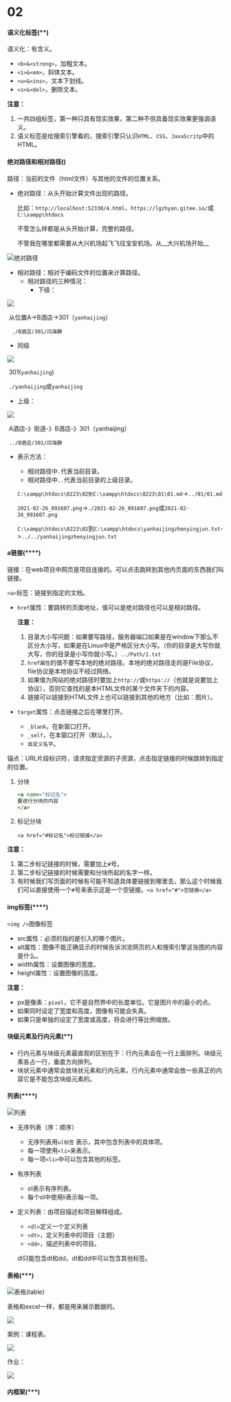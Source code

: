 # 02

#### 语义化标签(**)

语义化：有含义。

* `<b>&<strong>`，加粗文本。
* `<i>&<em>`，斜体文本。
* `<u>&<ins>`，文本下划线。
* `<s>&<del>`，删除文本。

__注意：__

1. 一共四组标签，第一种只具有现实效果，第二种不但具备现实效果更强调语义。
2. 语义标签是给搜索引擎看的，搜索引擎只认识`HTML`、`CSS`、`JavaScritp`中的HTML。

#### 绝对路径和相对路径()

路径：当前的文件（html文件）与其他的文件的位置关系。

* 绝对路径：从头开始计算文件出现的路径。

  比如：`http://localhost:52330/4.html`、`https://lgzhyan.gitee.io/`或`C:\xampp\htdocs`

  不管怎么样都是从头开始计算，完整的路径。

  不管我在哪里都需要从大兴机场起飞飞往宝安机场。从__大兴机场开始__



![绝对路径](_v_images/20210216094837243_21665.png)												

* 相对路径：相对于编码文件的位置来计算路径。
  * 相对路径的三种情况：
    * 下级：



![](_v_images/20210216094859197_15275.png)

​		从位置A->B酒店->301（`yanhaijing`）

​           ` ./B酒店/301/闫海静`

* 同级



![](_v_images/20210216094932055_6119.png)

​	301(`yanhaijing`)

​	`./yanhaijing`或`yanhaijing`

* 上级：



![](_v_images/20210216095006599_16663.png)

​		A酒店-》街道-》B酒店-》301（yanhaijing）

​		`../B酒店/301/闫海静`



* 表示方法：

  * 相对路径中`.`代表当前目录。
  * 相对路径中`..`代表当前目录的上级目录。

  `C:\xampp\htdocs\0223\02到C:\xampp\htdocs\0223\01\01.md`->`../01/01.md`

  `2021-02-26_091607.png`->`./2021-02-26_091607.png`或`2021-02-26_091607.png`

  `C:\xampp\htdocs\0223\02`到`C:\xampp\htdocs\yanhaijingzhenyingjun.txt`->`../../yanhaijingzhenyingjun.txt`

#### a链接(****)

链接：在web项目中网页是项目连接的。可以点击跳转到其他内页面的东西我们叫链接。

`<a>`标签：链接到指定的文档。

* `href`属性：要跳转的页面地址，值可以是绝对路径也可以是相对路径。

  __注意：__

  1. 目录大小写问题：如果要写路径，服务器端口如果是在window下那么不区分大小写，如果是在Linux中是严格区分大小写。（你的目录是大写你就大写，你的目录是小写你就小写。）`../Path/1.txt`
  2. `href属性`的值不要写本地的绝对路径。本地的绝对路径走的是File协议，file协议是本地协议不经过网络。
  3. 如果值为网站的绝对路径时要加上`http://`或`https://`（也就是说要加上协议），否则它查找的是本HTML文件的某个文件夹下的内容。
  4. 链接可以链接到HTML文件上也可以链接到其他的地方（比如：图片）。

* `target`属性：点击链接之后在哪里打开。

  * `_blank`，在新窗口打开。
  * `_self`，在本窗口打开（默认。）。
  * `自定义名字`。

锚点：URL片段标识符，请求指定资源的子资源，点击指定链接的时候跳转到指定的位置。

1. 分块

   ```html
   <a name="标记名">
   要进行分块的内容
   </a>
   ```

2. 标记分块

   `<a href="#标记名">标记链接</a>`

__注意：__

1. 第二步标记链接的时候，需要加上`#`号。
2. 第二步标记链接的时候需要和分块所起的名字一样。
3. 有时候我们写页面的时候有可能不知道具体要链接到哪里去，那么这个时候我们可以直接使用一个`#`号来表示这是一个空链接。`<a href="#">空链接</a>`

#### img标签(****)

`<img />`图像标签

* src属性：必须的指的是引入的哪个图片。
* alt属性：图像不能正确显示的时候告诉浏览网页的人和搜索引擎这张图的内容是什么。
* width属性：设置图像的宽度。
* height属性：设置图像的高度。

__注意：__

* px是像素：`pixel`，它不是自然界中的长度单位。它是图片中的最小的点。
* 如果同时设定了宽度和高度，图像有可能会失真。
* 如果只是单独的设定了宽度或高度，将会进行等比例缩放。

#### 块级元素及行内元素(**)

* 行内元素与块级元素最直观的区别在于：行内元素会在一行上面排列。块级元素各占一行，垂直方向排列。
* 块状元素中通常会放块状元素和行内元素，行内元素中通常会放一些真正的内容它是不能包含块级元素的。

#### 列表(****)

![列表](_v_images/20210216115848156_29571.png)

* 无序列表（序：顺序）

  * 无序列表用`ul标签` 表示，其中包含列表中的具体项。
  * 每一项使用`<li>`来表示。
  * 每一项`<li>`中可以包含其他的标签。

* 有序列表

  * ol表示有序列表。
  * 每个ol中使用li表示每一项。

* 定义列表：由项目描述和项目解释组成。

  * `<dl>`定义一个定义列表
  * `<dt>`，定义列表中的项目（主题）
  * `<dd>`，描述列表中的项目。

  dl只能包含dt和dd，dt和dd中可以包含其他标签。



#### 表格(***)

![表格(table)](_v_images/20210216120437084_5512.png)

表格和excel一样，都是用来展示数据的。

![](_v_images/20210216095636032_3665.png)



案例：课程表。

![](_v_images/20210216095652306_26682.png)


作业：

![](_v_images/20210216095704642_23012.png)

#### 内框架(***)
